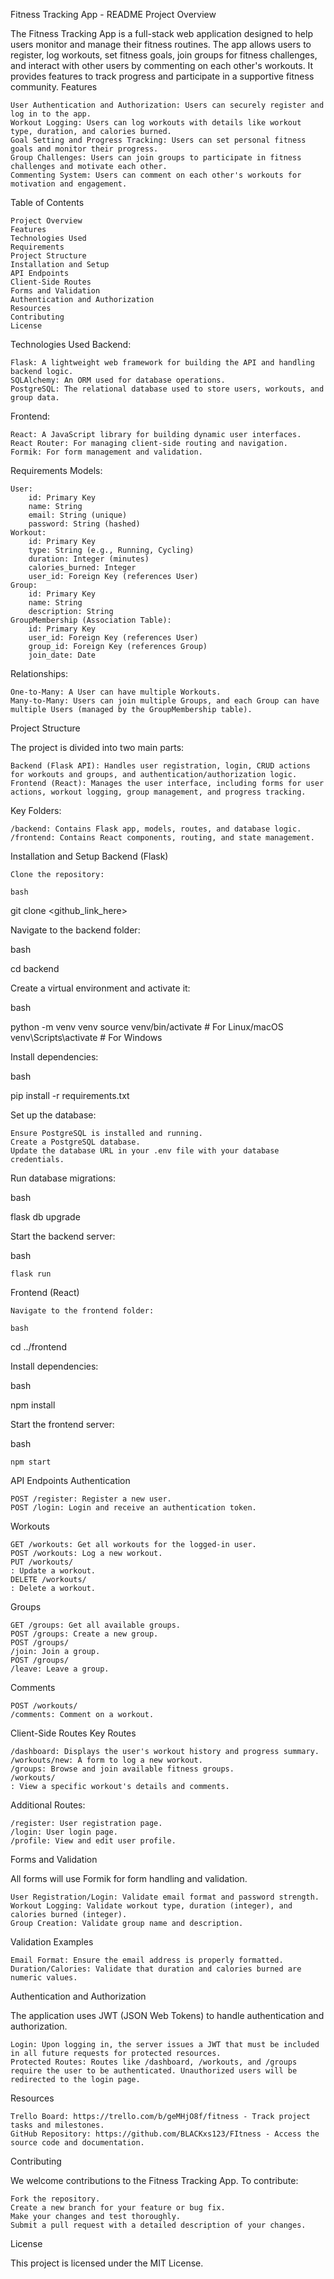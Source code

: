 Fitness Tracking App - README
Project Overview

The Fitness Tracking App is a full-stack web application designed to help users monitor and manage their fitness routines. The app allows users to register, log workouts, set fitness goals, join groups for fitness challenges, and interact with other users by commenting on each other's workouts. It provides features to track progress and participate in a supportive fitness community.
Features

    User Authentication and Authorization: Users can securely register and log in to the app.
    Workout Logging: Users can log workouts with details like workout type, duration, and calories burned.
    Goal Setting and Progress Tracking: Users can set personal fitness goals and monitor their progress.
    Group Challenges: Users can join groups to participate in fitness challenges and motivate each other.
    Commenting System: Users can comment on each other's workouts for motivation and engagement.

Table of Contents

    Project Overview
    Features
    Technologies Used
    Requirements
    Project Structure
    Installation and Setup
    API Endpoints
    Client-Side Routes
    Forms and Validation
    Authentication and Authorization
    Resources
    Contributing
    License

Technologies Used
Backend:

    Flask: A lightweight web framework for building the API and handling backend logic.
    SQLAlchemy: An ORM used for database operations.
    PostgreSQL: The relational database used to store users, workouts, and group data.

Frontend:

    React: A JavaScript library for building dynamic user interfaces.
    React Router: For managing client-side routing and navigation.
    Formik: For form management and validation.

Requirements
Models:

    User:
        id: Primary Key
        name: String
        email: String (unique)
        password: String (hashed)
    Workout:
        id: Primary Key
        type: String (e.g., Running, Cycling)
        duration: Integer (minutes)
        calories_burned: Integer
        user_id: Foreign Key (references User)
    Group:
        id: Primary Key
        name: String
        description: String
    GroupMembership (Association Table):
        id: Primary Key
        user_id: Foreign Key (references User)
        group_id: Foreign Key (references Group)
        join_date: Date

Relationships:

    One-to-Many: A User can have multiple Workouts.
    Many-to-Many: Users can join multiple Groups, and each Group can have multiple Users (managed by the GroupMembership table).

Project Structure

The project is divided into two main parts:

    Backend (Flask API): Handles user registration, login, CRUD actions for workouts and groups, and authentication/authorization logic.
    Frontend (React): Manages the user interface, including forms for user actions, workout logging, group management, and progress tracking.

Key Folders:

    /backend: Contains Flask app, models, routes, and database logic.
    /frontend: Contains React components, routing, and state management.

Installation and Setup
Backend (Flask)

    Clone the repository:

    bash

git clone <github_link_here>

Navigate to the backend folder:

bash

cd backend

Create a virtual environment and activate it:

bash

python -m venv venv
source venv/bin/activate  # For Linux/macOS
venv\Scripts\activate     # For Windows

Install dependencies:

bash

pip install -r requirements.txt

Set up the database:

    Ensure PostgreSQL is installed and running.
    Create a PostgreSQL database.
    Update the database URL in your .env file with your database credentials.

Run database migrations:

bash

flask db upgrade

Start the backend server:

bash

    flask run

Frontend (React)

    Navigate to the frontend folder:

    bash

cd ../frontend

Install dependencies:

bash

npm install

Start the frontend server:

bash

    npm start

API Endpoints
Authentication

    POST /register: Register a new user.
    POST /login: Login and receive an authentication token.

Workouts

    GET /workouts: Get all workouts for the logged-in user.
    POST /workouts: Log a new workout.
    PUT /workouts/
    : Update a workout.
    DELETE /workouts/
    : Delete a workout.

Groups

    GET /groups: Get all available groups.
    POST /groups: Create a new group.
    POST /groups/
    /join: Join a group.
    POST /groups/
    /leave: Leave a group.

Comments

    POST /workouts/
    /comments: Comment on a workout.

Client-Side Routes
Key Routes

    /dashboard: Displays the user's workout history and progress summary.
    /workouts/new: A form to log a new workout.
    /groups: Browse and join available fitness groups.
    /workouts/
    : View a specific workout's details and comments.

Additional Routes:

    /register: User registration page.
    /login: User login page.
    /profile: View and edit user profile.

Forms and Validation

All forms will use Formik for form handling and validation.

    User Registration/Login: Validate email format and password strength.
    Workout Logging: Validate workout type, duration (integer), and calories burned (integer).
    Group Creation: Validate group name and description.

Validation Examples

    Email Format: Ensure the email address is properly formatted.
    Duration/Calories: Validate that duration and calories burned are numeric values.

Authentication and Authorization

The application uses JWT (JSON Web Tokens) to handle authentication and authorization.

    Login: Upon logging in, the server issues a JWT that must be included in all future requests for protected resources.
    Protected Routes: Routes like /dashboard, /workouts, and /groups require the user to be authenticated. Unauthorized users will be redirected to the login page.

Resources

    Trello Board: https://trello.com/b/geMHjO8f/fitness - Track project tasks and milestones.
    GitHub Repository: https://github.com/BLACKxs123/FItness - Access the source code and documentation.

Contributing

We welcome contributions to the Fitness Tracking App. To contribute:

    Fork the repository.
    Create a new branch for your feature or bug fix.
    Make your changes and test thoroughly.
    Submit a pull request with a detailed description of your changes.

License

This project is licensed under the MIT License.